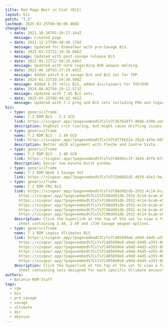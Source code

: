 ```yaml
---
title: Red Mage Best in Slot (BiS)
layout: bis
patch: "7.2"
lastmod: 2025-03-25T00:00:00.000Z
changelog:
  - date: 2021-10-26T01:30:27.164Z
    message: Created page
  - date: 2021-12-27T00:48:48.176Z
    message: Updated for Endwalker with pre-Savage BiS.
  - date: 2022-01-21T22:19:36.866Z
    message: Updated with post-savage release BiS
  - date: 2022-05-22T22:58:35.645Z
    message: Updated with note regarding DSR weapon melding.
  - date: 2023-06-10T03:37:29.042Z
    message: Added patch 6.4 savage BiS and BiS set for TOP.
  - date: 2024-01-23T20:54:30.948Z
    message: Added 6.55 relic BiS, added disclaimers for TOP/DSR
  - date: 2024-08-02T04:19:12.573Z
    message: Updated with 7.05 BiS sets.
  - date: 2025-03-25T00:49:52.401Z
    message: Updated with 7.2 prog and BiS sets including FRU and legacy Ultimates
bis:
  - type: genericiframe
    name: 7.2 RDM BiS - 2.5 GCD
    link: https://xivgear.app/?page=embed%7Csl%7C367624f7-989b-439b-aa04-daf7bdab2379
    description: Highest crit tiering, but might cause drifting issues with Embolden.
  - type: genericiframe
    name: 7.2 RDM BiS - 2.49 GCD
    link: https://xivgear.app/?page=embed%7Csl%7Cdf75b524-2628-443e-b95d-18363f2a5e3d
    description: Better oGCD alignment with Fleche and Contre Sixte.
  - type: genericiframe
    name: 7.2 RDM BiS - 2.48 GCD
    link: https://xivgear.app/?page=embed%7Csl%7C06962c3f-362b-45f6-b7cf-10a02a4a24ec
    description: Easier two-minute burst window.
  - type: genericiframe
    name: 7.2 RDM Week 1 Savage Set
    link: https://xivgear.app/?page=embed%7Csl%7C5b0601d2-46f6-45e3-9e22-303d2fecd6a3
  - type: genericiframe
    name: 7.2 RDM FRU BiS
    link: https://xivgear.app/?page=embed%7Csl%7C08dd91db-2932-4c14-bcab-e50936b7d407&onlySetIndex=3
      https://xivgear.app/?page=embed%7Csl%7C08dd91db-2932-4c14-bcab-e50936b7d407&onlySetIndex=4
      https://xivgear.app/?page=embed%7Csl%7C08dd91db-2932-4c14-bcab-e50936b7d407&onlySetIndex=6
      https://xivgear.app/?page=embed%7Csl%7C08dd91db-2932-4c14-bcab-e50936b7d407&onlySetIndex=7
      https://xivgear.app/?page=embed%7Csl%7C08dd91db-2932-4c14-bcab-e50936b7d407&onlySetIndex=9
      https://xivgear.app/?page=embed%7Csl%7C08dd91db-2932-4c14-bcab-e50936b7d407&onlySetIndex=10
    description: Click the hyperlink at the top of the set to view a full composite
      sheet containing 2.48, 2.49 and i730 Savage weapon options.
  - type: genericiframe
    name: 7.2 RDM Legacy Ultimates BiS
    link: https://xivgear.app/?page=embed%7Csl%7C405899e6-a9dd-44d5-a355-0004dd1b5142&onlySetIndex=0
      https://xivgear.app/?page=embed%7Csl%7C405899e6-a9dd-44d5-a355-0004dd1b5142&onlySetIndex=1
      https://xivgear.app/?page=embed%7Csl%7C405899e6-a9dd-44d5-a355-0004dd1b5142&onlySetIndex=2
      https://xivgear.app/?page=embed%7Csl%7C405899e6-a9dd-44d5-a355-0004dd1b5142&onlySetIndex=3
      https://xivgear.app/?page=embed%7Csl%7C405899e6-a9dd-44d5-a355-0004dd1b5142&onlySetIndex=4
      https://xivgear.app/?page=embed%7Csl%7C405899e6-a9dd-44d5-a355-0004dd1b5142&onlySetIndex=5
    description: Click the hyperlink at the top of the set to view a full composite
      sheet containing sets designed for each specific Ultimate encounter.
authors:
  - Balance-RDM-Staff
tags:
  - rdm
  - bis
  - pre-savage
  - savage
  - ultimate
  - dsr
  - abyssos
---
```

